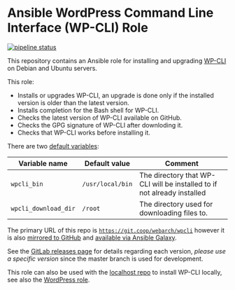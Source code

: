 # Ansible WordPress Command Line Interface (WP-CLI) Role 

[![pipeline status](https://git.coop/webarch/wpcli/badges/master/pipeline.svg)](https://git.coop/webarch/wpcli/-/commits/master)

This repository contains an Ansible role for installing and upgrading
[WP-CLI](https://wp-cli.org/) on Debian and Ubuntu servers. 

This role:

* Installs or upgrades WP-CLI, an upgrade is done only if the installed version is older than the latest version.
* Installs completion for the Bash shell for WP-CLI.
* Checks the latest version of WP-CLI available on GitHub.
* Checks the GPG signature of WP-CLI after downloding it.
* Checks that WP-CLI works before installing it.

There are two [default variables](defaults/main.yml):

| Variable name        | Default value    | Comment                                                                 |
|----------------------|------------------|-------------------------------------------------------------------------|
| `wpcli_bin`          | `/usr/local/bin` | The directory that WP-CLI will be installed to if not already installed |
| `wpcli_download_dir` | `/root`          | The directory used for downloading files to.                            |

The primary URL of this repo is
[`https://git.coop/webarch/wpcli`](https://git.coop/webarch/wpcli) however it
is also [mirrored to
GitHub](https://github.com/webarch-coop/ansible-role-wpcli) and [available via
Ansible Galaxy](https://galaxy.ansible.com/chriscroome/wpcli).

See the [GitLab releases page](https://git.coop/webarch/wpcli/-/releases) for
details regarding each version, *please use a specific version* since the
master branch is used for development.

This role can also be used with the [localhost
repo](https://git.coop/webarch/localhost) to install WP-CLI locally, see also
the [WordPress role](https://git.coop/webarch/wordpress).
